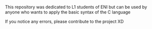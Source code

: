 This repository was dedicated to L1 students of ENI but can be used by anyone who wants to apply the basic syntax of the C language

If you notice any errors, please contribute to the project XD
